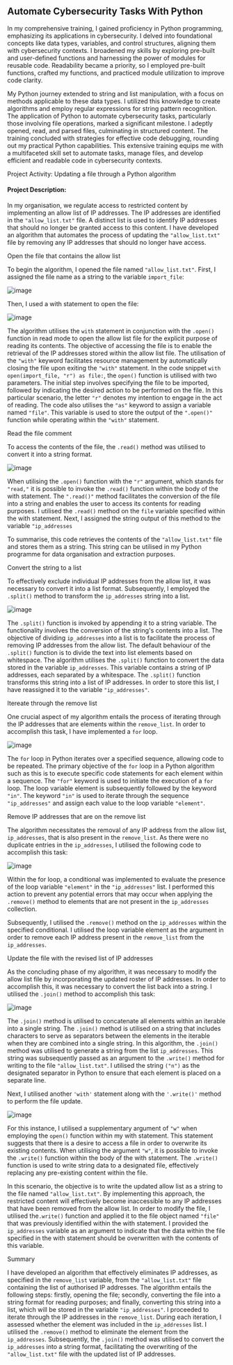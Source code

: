 <h2>Automate Cybersecurity Tasks With Python</h2>

In my comprehensive training, I gained proficiency in Python programming, emphasizing its applications in cybersecurity. I delved into foundational concepts like data types, variables, and control structures, aligning them with cybersecurity contexts. I broadened my skills by exploring pre-built and user-defined functions and harnessing the power of modules for reusable code. Readability became a priority, so I employed pre-built functions, crafted my functions, and practiced module utilization to improve code clarity.

My Python journey extended to string and list manipulation, with a focus on methods applicable to these data types. I utilized this knowledge to create algorithms and employ regular expressions for string pattern recognition. The application of Python to automate cybersecurity tasks, particularly those involving file operations, marked a significant milestone. I adeptly opened, read, and parsed files, culminating in structured content. The training concluded with strategies for effective code debugging, rounding out my practical Python capabilities. This extensive training equips me with a multifaceted skill set to automate tasks, manage files, and develop efficient and readable code in cybersecurity contexts.

Project Activity: Updating a file through a Python algorithm

<h4>Project Description:</h4> 

In my organisation, we regulate access to restricted content by implementing an allow list of IP addresses. The IP addresses are identified in the `"allow_list.txt"` file. A distinct list is used to identify IP addresses that should no longer be granted access to this content. I have developed an algorithm that automates the process of updating the `"allow_list.txt"` file by removing any IP addresses that should no longer have access. 

Open the file that contains the allow list

To begin the algorithm, I opened the file named `"allow_list.txt"`. First, I assigned the file name as a string to the variable `import_file`:

![image](https://github.com/clintonsenaye/ClintonSenaye/assets/57267374/ce4f656a-0787-47a4-aa79-ea6def27f777)

Then, I used a with statement to open the file:

![image](https://github.com/clintonsenaye/ClintonSenaye/assets/57267374/7d1efd48-ac60-48c9-a925-e979783adeaf)

The algorithm utilises the `with` statement in conjunction with the `.open()` function in read mode to open the allow list file for the explicit purpose of reading its contents. The objective of accessing the file is to enable the retrieval of the IP addresses stored within the allow list file. The utilisation of the `"with"` keyword facilitates resource management by automatically closing the file upon exiting the `"with"` statement. In the code snippet `with open(import_file, "r") as file:`, the `open()` function is utilised with two parameters. The initial step involves specifying the file to be imported, followed by indicating the desired action to be performed on the file. In this particular scenario, the letter `"r"` denotes my intention to engage in the act of reading. The code also utilises the `"as"` keyword to assign a variable named `"file"`. This variable is used to store the output of the `".open()"` function while operating within the `"with"` statement.

Read the file comment

To access the contents of the file, the `.read()` method was utilised to convert it into a string format.

![image](https://github.com/clintonsenaye/ClintonSenaye/assets/57267374/c0af937b-9ff1-4610-9e31-6a1a9e01ebfa)

When utilising the `.open()` function with the `"r"` argument, which stands for `"read,"` it is possible to invoke the `.read()` function within the body of the with statement. The `".read()"` method facilitates the conversion of the file into a string and enables the user to access its contents for reading purposes. I utilised the `.read()` method on the `file` variable specified within the with statement. Next, I assigned the string output of this method to the variable `"ip_addresses` 

To summarise, this code retrieves the contents of the `"allow_list.txt"` file and stores them as a string. This string can be utilised in my Python programme for data organisation and extraction purposes.

Convert the string to a list

To effectively exclude individual IP addresses from the allow list, it was necessary to convert it into a list format. Subsequently, I employed the `.split()` method to transform the `ip_addresses` string into a list.

![image](https://github.com/clintonsenaye/ClintonSenaye/assets/57267374/74afbb0e-eea5-423e-a68b-728d16b8a91a)

The `.split()` function is invoked by appending it to a string variable. The functionality involves the conversion of the string's contents into a list. The objective of dividing `ip_addresses` into a list is to facilitate the process of removing IP addresses from the allow list. The default behaviour of the `.split()` function is to divide the text into list elements based on whitespace. The algorithm utilises the `.split()` function to convert the data stored in the variable `ip_addresses`. This variable contains a string of IP addresses, each separated by a whitespace. The `.split()` function transforms this string into a list of IP addresses. In order to store this list, I have reassigned it to the variable `"ip_addresses"`. 

Itereate through the remove list 

One crucial aspect of my algorithm entails the process of iterating through the IP addresses that are elements within the `remove_list`. In order to accomplish this task, I have implemented a `for` loop.

![image](https://github.com/clintonsenaye/ClintonSenaye/assets/57267374/74781f52-7300-4473-a048-65bc36e57d12)

The `for` loop in Python iterates over a specified sequence, allowing code to be repeated. The primary objective of the `for` loop in a Python algorithm such as this is to execute specific code statements for each element within a sequence. The `"for"` keyword is used to initiate the execution of a `for` loop. The loop variable element is subsequently followed by the keyword `"in"`. The keyword `"in"` is used to iterate through the sequence `"ip_addresses"` and assign each value to the loop variable `"element"`. 

Remove IP addresses that are on the remove list

The algorithm necessitates the removal of any IP address from the allow list, `ip_addresses`, that is also present in the `remove_list`.  As there were no duplicate entries in the `ip_addresses`, I utilised the following code to accomplish this task:

![image](https://github.com/clintonsenaye/ClintonSenaye/assets/57267374/ef226ad8-c528-4916-b998-e941d4782d13)

Within the for loop, a conditional was implemented to evaluate the presence of the loop variable `"element"` in the `"ip_addresses"` list. I performed this action to prevent any potential errors that may occur when applying the `.remove()` method to elements that are not present in the `ip_addresses` collection. 

Subsequently, I utilised the `.remove()` method on the `ip_addresses` within the specified conditional. I utilised the loop variable element as the argument in order to remove each IP address present in the `remove_list` from the `ip_addresses`.

Update the file with the revised list of IP addresses

As the concluding phase of my algorithm, it was necessary to modify the allow list file by incorporating the updated roster of IP addresses. In order to accomplish this, it was necessary to convert the list back into a string. I utilised the `.join()` method to accomplish this task:

![image](https://github.com/clintonsenaye/ClintonSenaye/assets/57267374/73b7716e-777b-407c-a4f5-e8fb100c23ec)

The `.join()` method is utilised to concatenate all elements within an iterable into a single string. The `.join()` method is utilised on a string that includes characters to serve as separators between the elements in the iterable when they are combined into a single string. In this algorithm, the `.join()` method was utilised to generate a string from the list `ip_addresses`. This string was subsequently passed as an argument to the `.write()` method for writing to the file `"allow_list.txt"`. I utilised the string `("n")` as the designated separator in Python to ensure that each element is placed on a separate line. 

Next, I utilised another `'with'` statement along with the `'.write()'` method to perform the file update.

![image](https://github.com/clintonsenaye/ClintonSenaye/assets/57267374/cf7ab959-e652-4ba8-a663-2ba0ea8d877b)

For this instance, I utilised a supplementary argument of `"w"` when employing the `open()` function within my with statement. This statement suggests that there is a desire to access a file in order to overwrite its existing contents. When utilising the argument `"w"`, it is possible to invoke the `.write()` function within the body of the with statement. The `.write()` function is used to write string data to a designated file, effectively replacing any pre-existing content within the file. 

In this scenario, the objective is to write the updated allow list as a string to the file named `"allow_list.txt"`. By implementing this approach, the restricted content will effectively become inaccessible to any IP addresses that have been removed from the allow list. In order to modify the file, I utilised the`.write()` function and applied it to the file object named `"file"` that was previously identified within the with statement. I provided the `ip_addresses` variable as an argument to indicate that the data within the file specified in the with statement should be overwritten with the contents of this variable.

Summary 

I have developed an algorithm that effectively eliminates IP addresses, as specified in the `remove_list` variable, from the `"allow_list.txt"` file containing the list of authorised IP addresses. The algorithm entails the following steps: firstly, opening the file; secondly, converting the file into a string format for reading purposes; and finally, converting this string into a list, which will be stored in the variable `"ip_addresses"`. I proceeded to iterate through the IP addresses in the `remove_list`. During each iteration, I assessed whether the element was included in the `ip_addresses` list. I utilised the `.remove()` method to eliminate the element from the `ip_addresses`. Subsequently, the `.join()` method was utilised to convert the `ip_addresses` into a string format, facilitating the overwriting of the `"allow_list.txt"` file with the updated list of IP addresses.
